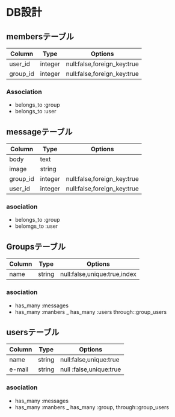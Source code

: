 # DB設計

## membersテーブル

|Column|Type|Options|
|------|----|-------|
|user_id|integer|null:false,foreign_key:true|
|group_id|integer|null:false,foreign_key:true|

### Association
- belongs_to :group
- belongs_to :user

## messageテーブル
|Column|Type|Options|
|------|----|-------|
|body|text||
|image|string||
|group_id|integer|null:false,foreign_key:true|
|user_id|integer|null:false,foreign_key:true|

### asociation
- belongs_to :group
- belomgs_to :user

## Groupsテーブル
|Column|Type|Options|
|------|----|-------|
|name|string|null:false,unique:true,index|

### asociation
- has_many :messages
- has_many :manbers
_ has_many :users through::group_users


## usersテーブル
|Column|Type|Options|
|------|----|-------|
|name|string|null:false,unique:true|
|e-mail|string|null :false,unique:true|


### asociation
- has_many :messages
- has_many :manbers
_ has_many :group, through::group_users

